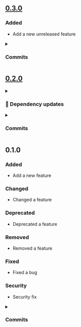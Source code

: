 ## [0.3.0](https://github.com/andrzejressel/pulumi-gestalt/compare/v0.2.0...v0.3.0)
### Added
- Add a new unreleased feature

<details>
<summary><h3>Commits</h3></summary>

- Some yet unreleased feature [a3b84bd](https://github.com/andrzejressel/pulumi-gestalt/commit/a3b84bd7d5f741441b63fe64e7dce03c09ead748)
</details>

## [0.2.0](https://github.com/andrzejressel/pulumi-gestalt/compare/v0.1.0...v0.2.0)
<details>
<summary><h3>🤖 Dependency updates</h3></summary>

- Some renovate bot commit ([#1](https://github.com/andrzejressel/pulumi-gestalt/pull/1)) [ca2eedf](https://github.com/andrzejressel/pulumi-gestalt/commit/ca2eedf9bd62e59799d43a8fbe50beff86ba09c7)
</details>

<details>
<summary><h3>Commits</h3></summary>

- Some PR feature ([#2](https://github.com/andrzejressel/pulumi-gestalt/pull/2)) [11dcb02](https://github.com/andrzejressel/pulumi-gestalt/commit/11dcb02d796d0121c52cb287f0ce1e54c1a1932b)
- Some renovate bot commit ([#1](https://github.com/andrzejressel/pulumi-gestalt/pull/1)) [ca2eedf](https://github.com/andrzejressel/pulumi-gestalt/commit/ca2eedf9bd62e59799d43a8fbe50beff86ba09c7)
- Some feature [97d09a1](https://github.com/andrzejressel/pulumi-gestalt/commit/97d09a1bf4594d2248b929626c655ba14cb74320)
</details>

## 0.1.0
### Added
- Add a new feature

### Changed
- Changed a feature

### Deprecated
- Deprecated a feature

### Removed
- Removed a feature

### Fixed
- Fixed a bug

### Security
- Security fix

<details>
<summary><h3>Commits</h3></summary>

- Add 6_security.yaml [e15ee78](https://github.com/andrzejressel/pulumi-gestalt/commit/e15ee780e73b146bd54549c789d10a7d803bab22)
- Add 5_fixed.yaml [d8857c8](https://github.com/andrzejressel/pulumi-gestalt/commit/d8857c829c3cc11f29a24135e553b7a619ade850)
- Add 4_removed.yaml [7476be9](https://github.com/andrzejressel/pulumi-gestalt/commit/7476be957a5d5bbadfd481ba9b9b487d1550bcc6)
- Add 3_deprecated.yaml [36f0679](https://github.com/andrzejressel/pulumi-gestalt/commit/36f0679ffd91a7cc0e5ed2febac461914316151b)
- Add 2_changed.yaml [b4a8058](https://github.com/andrzejressel/pulumi-gestalt/commit/b4a80581b912443d35a86143f751782c72835576)
- Add 1_added.yaml [4676cd1](https://github.com/andrzejressel/pulumi-gestalt/commit/4676cd1049f18dff6439ebd3d294ba3415a0ff74)
</details>

